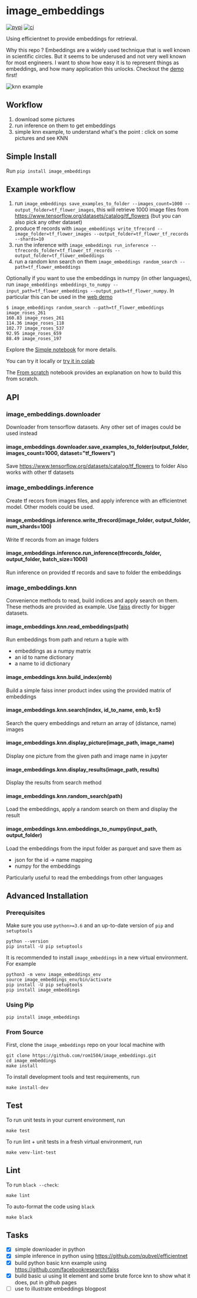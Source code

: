 # image_embeddings
[![pypi](https://img.shields.io/pypi/v/image_embeddings.svg)](https://pypi.python.org/pypi/image_embeddings)
[![ci](https://github.com/rom1504/image_embeddings/workflows/Continuous%20integration/badge.svg)](https://github.com/rom1504/image_embeddings/actions?query=workflow%3A%22Continuous+integration%22)


Using efficientnet to provide embeddings for retrieval.

Why this repo ? Embeddings are a widely used technique that is well known in scientific circles. But it seems to be underused and not very well known for most engineers. I want to show how easy it is to represent things as embeddings, and how many application this unlocks. Checkout the [demo](https://rom1504.github.io/image_embeddings/) first!

![knn example](knn_example.png)

## Workflow
1. download some pictures
2. run inference on them to get embeddings
3. simple knn example, to understand what's the point : click on some pictures and see KNN

## Simple Install

Run `pip install image_embeddings`

## Example workflow

1. run `image_embeddings save_examples_to_folder --images_count=1000 --output_folder=tf_flower_images`, this will retrieve 1000 image files from https://www.tensorflow.org/datasets/catalog/tf_flowers (but you can also pick any other dataset)
2. produce tf records with `image_embeddings write_tfrecord --image_folder=tf_flower_images --output_folder=tf_flower_tf_records --shards=10`
3. run the inference with `image_embeddings run_inference --tfrecords_folder=tf_flower_tf_records --output_folder=tf_flower_embeddings`
4. run a random knn search on them `image_embeddings random_search --path=tf_flower_embeddings`

Optionally if you want to use the embeddings in numpy (in other languages), run `image_embeddings embeddings_to_numpy --input_path=tf_flower_embeddings --output_path=tf_flower_numpy`. In particular this can be used in the [web demo](https://github.com/rom1504/image_embeddings/tree/web)

```
$ image_embeddings random_search --path=tf_flower_embeddings
image_roses_261
160.83 image_roses_261
114.36 image_roses_118
102.77 image_roses_537
92.95 image_roses_659
88.49 image_roses_197
```

Explore the [Simple notebook](notebooks/using_the_lib.ipynb) for more details.

You can try it locally or [try it in colab](https://colab.research.google.com/github/rom1504/image_embeddings/blob/master/notebooks/using_the_lib.ipynb)

The [From scratch](notebooks/from_scratch.ipynb) notebook provides an explanation on how to build this from scratch.

## API

### image_embeddings.downloader

Downloader from tensorflow datasets. Any other set of images could be used instead

#### image_embeddings.downloader.save_examples_to_folder(output_folder, images_count=1000, dataset="tf_flowers")

Save https://www.tensorflow.org/datasets/catalog/tf_flowers to folder
Also works with other tf datasets

### image_embeddings.inference

Create tf recors from images files, and apply inference with an efficientnet model. Other models could be used.

#### image_embeddings.inference.write_tfrecord(image_folder, output_folder, num_shards=100)

Write tf records from an image folders

#### image_embeddings.inference.run_inference(tfrecords_folder, output_folder, batch_size=1000)

Run inference on provided tf records and save to folder the embeddings

### image_embeddings.knn

Convenience methods to read, build indices and apply search on them. These methods are provided as example.
Use [faiss](https://github.com/facebookresearch/faiss) directly for bigger datasets.

#### image_embeddings.knn.read_embeddings(path)

Run embeddings from path and return a tuple with 
* embeddings as a numpy matrix
* an id to name dictionary
* a name to id dictionary

#### image_embeddings.knn.build_index(emb)

Build a simple faiss inner product index using the provided matrix of embeddings

#### image_embeddings.knn.search(index, id_to_name, emb, k=5)

Search the query embeddings and return an array of (distance, name) images

#### image_embeddings.knn.display_picture(image_path, image_name)

Display one picture from the given path and image name in jupyter

#### image_embeddings.knn.display_results(image_path, results)

Display the results from search method

#### image_embeddings.knn.random_search(path)

Load the embeddings, apply a random search on them and display the result

#### image_embeddings.knn.embeddings_to_numpy(input_path, output_folder)

Load the embeddings from the input folder as parquet and save them as
* json for the id -> name mapping
* numpy for the embeddings

Particularly useful to read the embeddings from other languages

## Advanced Installation

### Prerequisites

Make sure you use `python>=3.6` and an up-to-date version of `pip` and
`setuptools`

    python --version
    pip install -U pip setuptools

It is recommended to install `image_embeddings` in a new virtual environment. For
example

    python3 -m venv image_embeddings_env
    source image_embeddings_env/bin/activate
    pip install -U pip setuptools
    pip install image_embeddings

### Using Pip

    pip install image_embeddings

### From Source

First, clone the `image_embeddings` repo on your local machine with

    git clone https://github.com/rom1504/image_embeddings.git
    cd image_embeddings
    make install

To install development tools and test requirements, run

    make install-dev

## Test

To run unit tests in your current environment, run

    make test

To run lint + unit tests in a fresh virtual environment,
run

    make venv-lint-test

## Lint

To run `black --check`:

    make lint

To auto-format the code using `black`

    make black

## Tasks

* [x] simple downloader in python
* [x] simple inference in python using https://github.com/qubvel/efficientnet
* [x] build python basic knn example using https://github.com/facebookresearch/faiss
* [x] build basic ui using lit element and some brute force knn to show what it does, put in github pages
* [ ] use to illustrate embeddings blogpost
